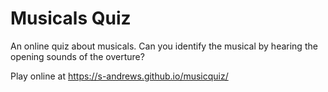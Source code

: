 Musicals Quiz
=============
An online quiz about musicals.  Can you identify the musical by hearing the opening sounds of the overture?

Play online at https://s-andrews.github.io/musicquiz/
